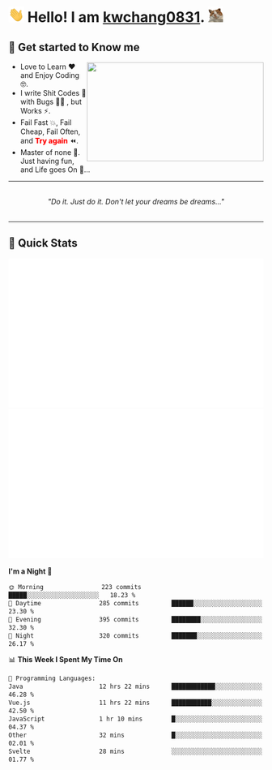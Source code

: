 <h1> <img src="./assets/hi.gif" height="30px"> Hello! I am <a href="https://github.com/kwchang0831">kwchang0831</a>. <img src="./assets/cool-cat.gif" height="30px"> </h1>
</h1>

## 🎉 Get started to Know me

<a href="#"><img align="right" src="https://media.tenor.com/S5qCffxIFdUAAAAC/the-muppet-kermit-the-frog.gif" width="349" height="195" /></a>

- Love to Learn ❤️ and Enjoy Coding 🤓.
- I write Shit Codes 💩 with Bugs 🐛🐛 , but Works ⚡️.
- Fail Fast 💥, Fail Cheap, Fail Often, and <span style="color:red;font-weight:800;">Try again</span> ⏪️.
- Master of none 🤪. Just having fun, and Life goes On 🌱...

<hr/>
<br/>
<div align="center">
<i>"Do it. Just do it. Don't let your dreams be dreams..." </i>
</div>
<br/>
<hr/>

## 🙈 Quick Stats

![](https://raw.githubusercontent.com/kwchang0831/kwchang0831/output/generated/overview.svg)
![](https://raw.githubusercontent.com/kwchang0831/kwchang0831/output/generated/languages.svg)

<!--START_SECTION:waka-->
**I'm a Night 🦉** 

```text
🌞 Morning                223 commits         █████░░░░░░░░░░░░░░░░░░░░   18.23 % 
🌆 Daytime                285 commits         ██████░░░░░░░░░░░░░░░░░░░   23.30 % 
🌃 Evening                395 commits         ████████░░░░░░░░░░░░░░░░░   32.30 % 
🌙 Night                  320 commits         ███████░░░░░░░░░░░░░░░░░░   26.17 % 
```


📊 **This Week I Spent My Time On** 

```text
💬 Programming Languages: 
Java                     12 hrs 22 mins      ████████████░░░░░░░░░░░░░   46.28 % 
Vue.js                   11 hrs 22 mins      ███████████░░░░░░░░░░░░░░   42.50 % 
JavaScript               1 hr 10 mins        █░░░░░░░░░░░░░░░░░░░░░░░░   04.37 % 
Other                    32 mins             █░░░░░░░░░░░░░░░░░░░░░░░░   02.01 % 
Svelte                   28 mins             ░░░░░░░░░░░░░░░░░░░░░░░░░   01.77 % 
```


<!--END_SECTION:waka-->
